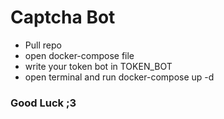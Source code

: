 # Captcha Bot

- Pull repo
- open docker-compose file 
- write your token bot in TOKEN_BOT
- open terminal and run docker-compose up -d

### Good Luck ;3